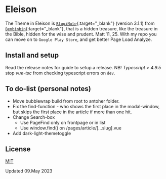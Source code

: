 # Eleison
The Theme in Eleison is [`BlogiNote`](https://github.com/Benbinbin/bloginote){:target="_blank"} (version 3.1.1) from [`Benbinbin`](https://github.com/Benbinbin){:target="_blank"}, that is a hidden treasure, like the treasure in the Bible, hidden for the wise and prudent. Matt 11, 25. With my repo you can move on to `Google Play Store`, and get better Page Load Analyze.

## Install and setup
Read the release notes for guide to setup a release.
NB! _Typescript > 4.9.5_ stop _vue-tsc_ from checking typescript errors on `dev`.

## To do-list (personal notes)
- Move bubblewrap build from root to antoher folder.
- Fix the find-function - who shows the first place in the modal-window, but skips the first place in the article if more than one hit.
- Change Search-box
  - Use PageFind only on frontpage or in list
  - Use window.find() on /pages/article/[...slug].vue
- Add dark-light-themetoggle

## License
[MIT](./LICENSE)

Updated 09.May 2023
